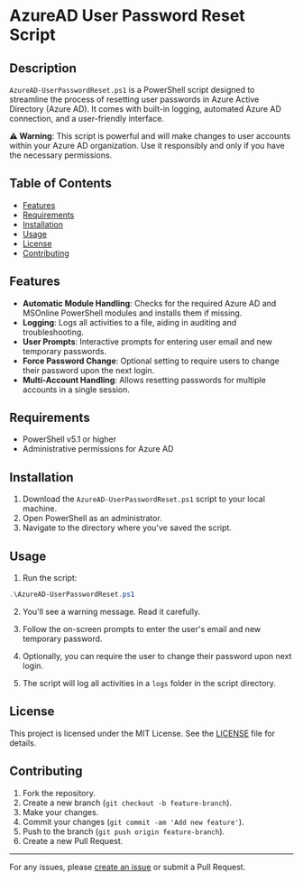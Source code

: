 # AzureAD User Password Reset Script

## Description

`AzureAD-UserPasswordReset.ps1` is a PowerShell script designed to streamline the process of resetting user passwords in Azure Active Directory (Azure AD). It comes with built-in logging, automated Azure AD connection, and a user-friendly interface.

**⚠️ Warning**: This script is powerful and will make changes to user accounts within your Azure AD organization. Use it responsibly and only if you have the necessary permissions.

## Table of Contents

- [Features](#features)
- [Requirements](#requirements) 
- [Installation](#installation) 
- [Usage](#usage) 
- [License](#license) 
- [Contributing](#contributing)
## Features

- **Automatic Module Handling**: Checks for the required Azure AD and MSOnline PowerShell modules and installs them if missing.
- **Logging**: Logs all activities to a file, aiding in auditing and troubleshooting.
- **User Prompts**: Interactive prompts for entering user email and new temporary passwords.
- **Force Password Change**: Optional setting to require users to change their password upon the next login.
- **Multi-Account Handling**: Allows resetting passwords for multiple accounts in a single session.

## Requirements

- PowerShell v5.1 or higher
- Administrative permissions for Azure AD

## Installation

1. Download the `AzureAD-UserPasswordReset.ps1` script to your local machine.
2. Open PowerShell as an administrator.
3. Navigate to the directory where you've saved the script.

## Usage

1. Run the script:
    
```powershell
.\AzureAD-UserPasswordReset.ps1
```

    
2. You'll see a warning message. Read it carefully.
    
3. Follow the on-screen prompts to enter the user's email and new temporary password.
    
4. Optionally, you can require the user to change their password upon next login.
    
5. The script will log all activities in a `logs` folder in the script directory.
    

## License

This project is licensed under the MIT License. See the [LICENSE](https://github.com/KeyArgo/AzureAD-Reset-UserPassword/LICENSE.md) file for details.

## Contributing

1. Fork the repository.
2. Create a new branch (`git checkout -b feature-branch`).
3. Make your changes.
4. Commit your changes (`git commit -am 'Add new feature'`).
5. Push to the branch (`git push origin feature-branch`).
6. Create a new Pull Request.

---

For any issues, please [create an issue](https://github.com/KeyArgo/AzureAD-Reset-UserPassword/issues) or submit a Pull Request.
